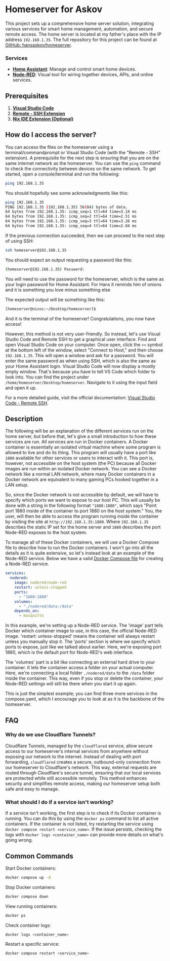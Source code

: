 # Homeserver for Askov

This project sets up a comprehensive home server solution, integrating various services for smart home management, automation, and secure remote access. The home server is located at my father's place with the IP address `192.168.1.35`. The full repository for this project can be found at [GitHub: hansaskov/homeserver](https://github.com/hansaskov/homeserver).

### Services

- **[Home Assistant](http://192.168.1.35:8123)**: Manage and control smart home devices.
- **[Node-RED](http://192.168.1.35:1880)**: Visual tool for wiring together devices, APIs, and online services.

## Prerequisites

1. **[Visual Studio Code](https://code.visualstudio.com/Download)**
2. **[Remote - SSH Extension](https://marketplace.visualstudio.com/items?itemName=ms-vscode-remote.remote-ssh)**
3. **[Nix IDE Extension (Optional)](https://marketplace.visualstudio.com/items?itemName=jnoortheen.nix-ide)**

## How do I access the server?

You can access the files on the homeserver using a terminal/commandprompt or Visual Studio Code (with the "Remote - SSH" extension). A prerequisite for the next step is ensuring that you are on the same internet network as the homeserver. You can use the `ping` command to check the connectivity between devices on the same network. To get started, open a console/terminal and run the following:

```bash
ping 192.168.1.35
```

You should hopefully see some acknowledgments like this:

```bash
ping 192.168.1.35
PING 192.168.1.35 (192.168.1.35) 56(84) bytes of data.
64 bytes from 192.168.1.35: icmp_seq=1 ttl=64 time=3.14 ms
64 bytes from 192.168.1.35: icmp_seq=2 ttl=64 time=2.51 ms
64 bytes from 192.168.1.35: icmp_seq=3 ttl=64 time=3.26 ms
64 bytes from 192.168.1.35: icmp_seq=4 ttl=64 time=2.84 ms
```

If the previous connection succeeded, then we can proceed to the next step of using SSH:

```bash
ssh homeserver@192.168.1.35
```

You should expect an output requesting a password like this:

```bash
(homeserver@192.168.1.35) Password: 
```

You will need to use the password for the homeserver, which is the same as your login password for Home Assistant. For Hans it reminds him of onions and it is something you love minus something else

The expected output will be something like this:

```bash
[homeserver@nixos:~/Desktop/homeserver]$ 
```

And it is the terminal of the homeserver! Congratulations, you now have access!

However, this method is not very user-friendly. So instead, let's use Visual Studio Code and Remote SSH to get a graphical user interface. Find and open Visual Studio Code on your computer. Once open, click the `><` symbol at the bottom left of the window, select "Connect to Host," and then choose `192.168.1.35`. This will open a window and ask for a password. You will enter the same password as when using SSH, which is also the same as your Home Assistant login. Visual Studio Code will now display a mostly empty window. That's because you have to tell VS Code which folder to look into. You can find the project under `/home/homeserver/Desktop/homeserver`. Navigate to it using the input field and open it up.

For a more detailed guide, visit the official documentation: [Visual Studio Code - Remote SSH](https://code.visualstudio.com/docs/remote/ssh#_connect-to-a-remote-host).

## Description

The following will be an explanation of the different services run on the home server, but before that, let's give a small introduction to how these services are run. All services are run in Docker containers. A Docker container is essentially an isolated virtual machine where some program is allowed to live and do its thing. This program will usually have a port like `1880` available for other services or users to interact with it. This port is, however, not accessible on the host system (the PC) because all Docker images are run within an isolated Docker network. You can see a Docker network like a normal LAN network, where many Docker containers in a Docker network are equivalent to many gaming PCs hooked together in a LAN setup.

So, since the Docker network is not accessible by default, we will have to specify which ports we want to expose to our host PC. This will usually be done with a string in the following format `"1880:1880"`, which says "Point port 1880 inside of the container to port 1880 on the host system." You, the user, will then be able to access the program running inside the container by visiting the site at `http://192.168.1.35:1880`. Where `192.168.1.35` describes the static IP set for the home server and `1880` describes the port Node-RED exposes to the host system.

To manage all of these Docker containers, we will use a Docker Compose file to describe how to run the Docker containers. I won't go into all the details as it is quite extensive, so let's instead look at an example of the Node-RED service. Below we have a valid [Docker Compose file](compose.yaml) for creating a Node-RED service.

```yaml
services:
  nodered:
    image: nodered/node-red
    restart: unless-stopped
    ports:
      - "1880:1880"
    volumes:
      - "./nodered/data:/data"
    depends_on:
      - mosquitto
```

In this example, we're setting up a Node-RED service. The 'image' part tells Docker which container image to use, in this case, the official Node-RED image. 'restart: unless-stopped' means the container will always restart unless you manually stop it. The 'ports' section is where we specify which ports to expose, just like we talked about earlier. Here, we're exposing port 1880, which is the default port for Node-RED's web interface.

The 'volumes' part is a bit like connecting an external hard drive to your container. It lets the container access a folder on your actual computer. Here, we're connecting a local folder `./nodered/data` to the `/data` folder inside the container. This way, even if you stop or delete the container, your Node-RED settings will still be there when you start it up again.

This is just the simplest example; you can find three more services in the compose.yaml, which I encourage you to look at as it is the backbone of the homeserver.

## FAQ

### Why do we use Cloudflare Tunnels?

Cloudflare Tunnels, managed by the `cloudflared` service, allow secure access to our homeserver’s internal services from anywhere without exposing our network to the internet. Instead of dealing with port forwarding, `cloudflared` creates a secure, outbound-only connection from our homeserver to Cloudflare's network. This way, external requests are routed through Cloudflare's secure tunnel, ensuring that our local services are protected while still accessible remotely. This method enhances security and simplifies remote access, making our homeserver setup both safe and easy to manage.

### What should I do if a service isn't working?

If a service isn't working, the first step is to check if its Docker container is running. You can do this by using the `docker ps` command to list all active containers. If the container is not listed, try restarting the service using `docker compose restart <service_name>`. If the issue persists, checking the logs with `docker logs <container_name>` can provide more details on what's going wrong.

## Common Commands

Start Docker containers:

```bash
docker compose up -d
```

Stop Docker containers:

```bash
docker compose down
```

View running containers:

```bash
docker ps
```

Check container logs:

```bash
docker logs <container_name>
```

Restart a specific service:

```bash
docker compose restart <service_name>
```
